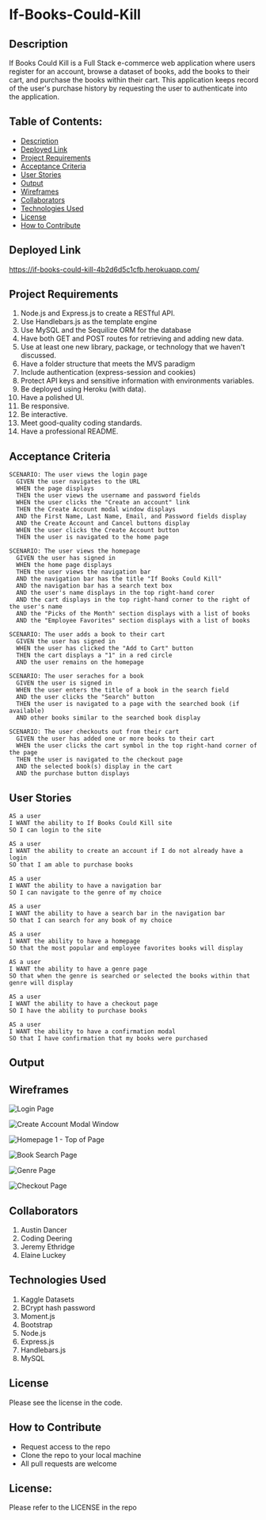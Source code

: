 # If-Books-Could-Kill

## Description
If Books Could Kill is a Full Stack e-commerce web application where users register for an account, browse a dataset of books, add the books to their cart, and purchase the books within their cart. This application keeps record of the user's purchase history by requesting the user to authenticate into the application.

## Table of Contents:

- [Description](#description)
- [Deployed Link](#deployed-link)
- [Project Requirements](#project-requirements)
- [Acceptance Criteria](#acceptance-criteria)
- [User Stories](#user-stories)
- [Output](#output)
- [Wireframes](#wireframes)
- [Collaborators](#collaborators)
- [Technologies Used](#technologies-used)
- [License](#license)
- [How to Contribute](#how-to-contribute)

## Deployed Link
https://if-books-could-kill-4b2d6d5c1cfb.herokuapp.com/

## Project Requirements
1. Node.js and Express.js to create a RESTful API.
2. Use Handlebars.js as the template engine
3. Use MySQL and the Sequilize ORM for the database
4. Have both GET and POST routes for retrieving and adding new data.
5. Use at least one new library, package, or technology that we haven't discussed.
6. Have a folder structure that meets the MVS paradigm
7. Include authentication (express-session and cookies)
8. Protect API keys and sensitive information with environments variables.
9. Be deployed using Heroku (with data).
10. Have a polished UI.
11. Be responsive.
12. Be interactive.
13. Meet good-quality coding standards.
14. Have a professional README.

## Acceptance Criteria

```
SCENARIO: The user views the login page
  GIVEN the user navigates to the URL
  WHEN the page displays
  THEN the user views the username and password fields
  WHEN the user clicks the "Create an account" link
  THEN the Create Account modal window displays
  AND the First Name, Last Name, Email, and Password fields display
  AND the Create Account and Cancel buttons display
  WHEN the user clicks the Create Account button
  THEN the user is navigated to the home page

SCENARIO: The user views the homepage
  GIVEN the user has signed in
  WHEN the home page displays
  THEN the user views the navigation bar
  AND the navigation bar has the title "If Books Could Kill"
  AND the navigation bar has a search text box
  AND the user's name displays in the top right-hand corer
  AND the cart displays in the top right-hand corner to the right of the user's name
  AND the "Picks of the Month" section displays with a list of books
  AND the "Employee Favorites" section displays with a list of books

SCENARIO: The user adds a book to their cart
  GIVEN the user has signed in
  WHEN the user has clicked the "Add to Cart" button
  THEN the cart displays a "1" in a red circle
  AND the user remains on the homepage

SCENARIO: The user seraches for a book
  GIVEN the user is signed in
  WHEN the user enters the title of a book in the search field
  AND the user clicks the "Search" button
  THEN the user is navigated to a page with the searched book (if available)
  AND other books similar to the searched book display

SCENARIO: The user checkouts out from their cart
  GIVEN the user has added one or more books to their cart
  WHEN the user clicks the cart symbol in the top right-hand corner of the page
  THEN the user is navigated to the checkout page
  AND the selected book(s) display in the cart
  AND the purchase button displays
```

## User Stories

```
AS a user
I WANT the ability to If Books Could Kill site
SO I can login to the site

AS a user
I WANT the ability to create an account if I do not already have a login
SO that I am able to purchase books

AS a user
I WANT the ability to have a navigation bar
SO I can navigate to the genre of my choice

AS a user
I WANT the ability to have a search bar in the navigation bar
SO that I can search for any book of my choice

AS a user
I WANT the ability to have a homepage
SO that the most popular and employee favorites books will display

AS a user
I WANT the ability to have a genre page
SO that when the genre is searched or selected the books within that genre will display

AS a user
I WANT the ability to have a checkout page
SO I have the ability to purchase books

AS a user
I WANT the ability to have a confirmation modal
SO that I have confirmation that my books were purchased
```

## Output


## Wireframes

![Login Page](https://github.com/cody-deering/If-Books-Could-Kill/assets/134161776/f8d55e84-ef5a-4cda-b638-388136bf664e)

![Create Account Modal Window](https://github.com/cody-deering/If-Books-Could-Kill/assets/134161776/8831fb0d-a85c-49fc-a7d4-01b55bab91e0)

![Homepage 1 - Top of Page](https://github.com/cody-deering/If-Books-Could-Kill/assets/134161776/0e4da468-95e5-4bd5-8b5f-1173f130b4ca)

![Book Search Page](https://github.com/cody-deering/If-Books-Could-Kill/assets/134161776/22fa5e0f-99e4-4475-98ab-12fd7b4d6f27)

![Genre Page](https://github.com/cody-deering/If-Books-Could-Kill/assets/134161776/647826ce-ea8f-4949-975f-6e66555d10c4)

![Checkout Page](https://github.com/cody-deering/If-Books-Could-Kill/assets/134161776/0249586e-5559-4919-b244-649a89333c57)


## Collaborators

1. Austin Dancer
2. Coding Deering
3. Jeremy Ethridge
4. Elaine Luckey


## Technologies Used
1. Kaggle Datasets
2. BCrypt hash password
3. Moment.js
4. Bootstrap
5. Node.js
6. Express.js
7. Handlebars.js
8. MySQL

## License

Please see the license in the code.

## How to Contribute
- Request access to the repo
- Clone the repo to your local machine
- All pull requests are welcome

## License: 
Please refer to the LICENSE in the repo
